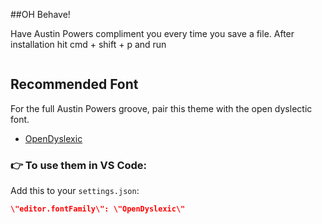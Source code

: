##OH Behave!

Have Austin Powers compliment you every time you save a file.
After installation hit cmd + shift + p and run

```Play Austin Powers Save Sound

```

## Recommended Font

For the full Austin Powers groove, pair this theme with the open dyslectic font.

- [OpenDyslexic](https://opendyslexic.org/)

### 👉 To use them in VS Code:

Add this to your `settings.json`:

```json
\"editor.fontFamily\": \"OpenDyslexic\"
```
